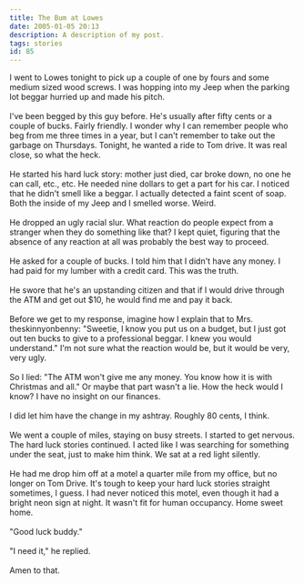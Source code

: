 ```yaml
---
title: The Bum at Lowes
date: 2005-01-05 20:13
description: A description of my post.
tags: stories
id: 85
---
```

I went to Lowes tonight to pick up a couple of one by fours and some medium sized wood screws.  I was hopping into my Jeep when the parking lot beggar hurried up and made his pitch.<br />
<br />
I've been begged by this guy before.  He's usually after fifty cents or a couple of bucks.  Fairly friendly.  I wonder why I can remember people who beg from me three times in a year, but I can't remember to take out the garbage on Thursdays.  Tonight, he wanted a ride to Tom drive.  It was real close, so what the heck.
<span class="spanEndPreview">&nbsp;</span><br /><br />He started his hard luck story:  mother just died, car broke down, no one he can call, etc., etc.  He needed nine dollars to get a part for his car.  I noticed that he didn't smell like a beggar.  I actually detected a faint scent of soap.  Both the inside of my Jeep and I smelled worse.  Weird.<br />
<br />
He dropped an ugly racial slur.  What reaction do people expect from a stranger when they do something like that?  I kept quiet, figuring that the absence of any reaction at all was probably the best way to proceed.<br />
<br />
He asked for a couple of bucks.  I told him that I didn't have any money.  I had paid for my lumber with a credit card.  This was the truth.<br />
<br />
He swore that he's an upstanding citizen and that if I would drive through the ATM and get out $10, he would find me and pay it back.<br />
<br />
Before we get to my response, imagine how I explain that to Mrs. theskinnyonbenny:  "Sweetie, I know you put us on a budget, but I just got out ten bucks to give to a professional beggar.  I knew you would understand."  I'm not sure what the reaction would be, but it would be very, very ugly.<br />
<br />
So I lied:  "The ATM won't give me any money.  You know how it is with Christmas and all."  Or maybe that part wasn't a lie.  How the heck would I know?  I have no insight on our finances.  <br />
<br />
I did let him have the change in my ashtray.  Roughly 80 cents, I think.<br />
<br />
We went a couple of miles, staying on busy streets.  I started to get nervous.  The hard luck stories continued.  I acted like I was searching for something under the seat, just to make him think.  We sat at a red light silently.<br />
<br />
He had me drop him off at a motel a quarter mile from my office, but no longer on Tom Drive.  It's tough to keep your hard luck stories straight sometimes, I guess. I had never noticed this motel, even though it had a bright neon sign at night.  It wasn't fit for human occupancy.  Home sweet home.<br />
<br />
"Good luck buddy."<br />
<br />
"I need it," he replied.<br />
<br />
Amen to that.<br />
<br />

